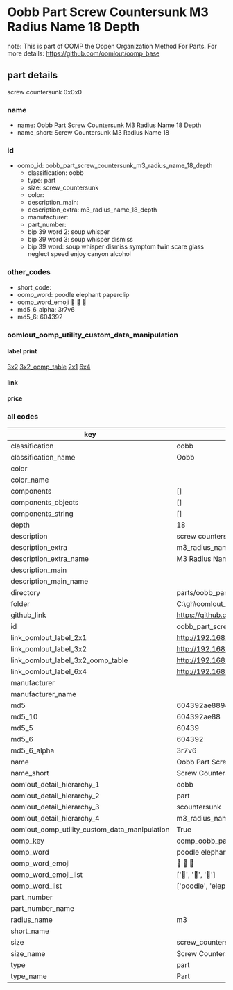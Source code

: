 # Oobb Part Screw Countersunk M3 Radius Name 18 Depth  

note: This is part of OOMP the Oopen Organization Method For Parts. For more details: https://github.com/oomlout/oomp_base

##  part details
  



screw countersunk 0x0x0



### name
* name: Oobb Part Screw Countersunk M3 Radius Name 18 Depth
* name_short: Screw Countersunk M3 Radius Name 18
### id
* oomp_id: oobb_part_screw_countersunk_m3_radius_name_18_depth
  * classification: oobb
  * type: part
  * size: screw_countersunk
  * color: 
  * description_main: 
  * description_extra: m3_radius_name_18_depth
  * manufacturer: 
  * part_number: 
  * bip 39 word 2: soup whisper
  * bip 39 word 3: soup whisper dismiss
  * bip 39 word: soup whisper dismiss symptom twin scare glass neglect speed enjoy canyon alcohol

### other_codes
* short_code: 
* oomp_word: poodle elephant paperclip
* oomp_word_emoji :poodle: :elephant: :paperclip:
* md5_6_alpha: 3r7v6
* md5_6: 604392






### oomlout_oomp_utility_custom_data_manipulation
#### label print
[3x2](http://192.168.1.245:1112/?label=oomp%203r7v6)
[3x2_oomp_table](http://192.168.1.108:1112/?label=oomp%203r7v6)
[2x1](http://192.168.1.242:1112/?label=oomp%203r7v6)
[6x4](http://192.168.1.55:1112/?label=oomp%203r7v6)    

#### link

                              

#### price







### all codes 
| key | value |  
| --- | --- |  
| classification | oobb |  
| classification_name | Oobb |  
| color |  |  
| color_name |  |  
| components | [] |  
| components_objects | [] |  
| components_string | [] |  
| depth | 18 |  
| description | screw countersunk 0x0x0 |  
| description_extra | m3_radius_name_18_depth |  
| description_extra_name | M3 Radius Name 18 Depth |  
| description_main |  |  
| description_main_name |  |  
| directory | parts/oobb_part_screw_countersunk_m3_radius_name_18_depth |  
| folder | C:\gh\oomlout_oobb_version_4_generated_parts\parts\oobb_part_screw_countersunk_m3_radius_name_18_depth |  
| github_link | https://github.com/oomlout/oomlout_oomp_part_src/tree/main/parts/oobb_part_screw_countersunk_m3_radius_name_18_depth |  
| id | oobb_part_screw_countersunk_m3_radius_name_18_depth |  
| link_oomlout_label_2x1 | http://192.168.1.242:1112/?label=oomp%203r7v6 |  
| link_oomlout_label_3x2 | http://192.168.1.245:1112/?label=oomp%203r7v6 |  
| link_oomlout_label_3x2_oomp_table | http://192.168.1.108:1112/?label=oomp%203r7v6 |  
| link_oomlout_label_6x4 | http://192.168.1.55:1112/?label=oomp%203r7v6 |  
| manufacturer |  |  
| manufacturer_name |  |  
| md5 | 604392ae88940c5f0175bdc87ebea67f |  
| md5_10 | 604392ae88 |  
| md5_5 | 60439 |  
| md5_6 | 604392 |  
| md5_6_alpha | 3r7v6 |  
| name | Oobb Part Screw Countersunk M3 Radius Name 18 Depth |  
| name_short | Screw Countersunk M3 Radius Name 18 |  
| oomlout_detail_hierarchy_1 | oobb |  
| oomlout_detail_hierarchy_2 | part |  
| oomlout_detail_hierarchy_3 | scountersunk |  
| oomlout_detail_hierarchy_4 | m3_radius_name_18_depth |  
| oomlout_oomp_utility_custom_data_manipulation | True |  
| oomp_key | oomp_oobb_part_screw_countersunk_m3_radius_name_18_depth |  
| oomp_word | poodle elephant paperclip |  
| oomp_word_emoji | :poodle: :elephant: :paperclip: |  
| oomp_word_emoji_list | [':poodle:', ':elephant:', ':paperclip:'] |  
| oomp_word_list | ['poodle', 'elephant', 'paperclip'] |  
| part_number |  |  
| part_number_name |  |  
| radius_name | m3 |  
| short_name |  |  
| size | screw_countersunk |  
| size_name | Screw Countersunk |  
| type | part |  
| type_name | Part |  
